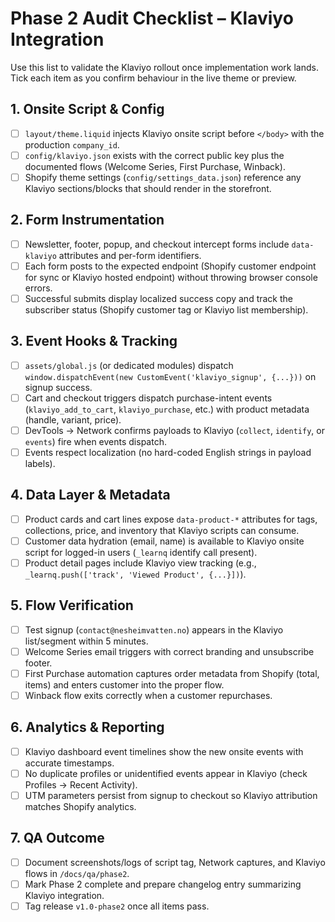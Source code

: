 # Phase 2 Audit Checklist – Klaviyo Integration

Use this list to validate the Klaviyo rollout once implementation work lands. Tick each item as you confirm behaviour in the live theme or preview.

## 1. Onsite Script & Config
- [ ] `layout/theme.liquid` injects Klaviyo onsite script before `</body>` with the production `company_id`.
- [ ] `config/klaviyo.json` exists with the correct public key plus the documented flows (Welcome Series, First Purchase, Winback).
- [ ] Shopify theme settings (`config/settings_data.json`) reference any Klaviyo sections/blocks that should render in the storefront.

## 2. Form Instrumentation
- [ ] Newsletter, footer, popup, and checkout intercept forms include `data-klaviyo` attributes and per-form identifiers.
- [ ] Each form posts to the expected endpoint (Shopify customer endpoint for sync or Klaviyo hosted endpoint) without throwing browser console errors.
- [ ] Successful submits display localized success copy and track the subscriber status (Shopify customer tag or Klaviyo list membership).

## 3. Event Hooks & Tracking
- [ ] `assets/global.js` (or dedicated modules) dispatch `window.dispatchEvent(new CustomEvent('klaviyo_signup', {...}))` on signup success.
- [ ] Cart and checkout triggers dispatch purchase-intent events (`klaviyo_add_to_cart`, `klaviyo_purchase`, etc.) with product metadata (handle, variant, price).
- [ ] DevTools → Network confirms payloads to Klaviyo (`collect`, `identify`, or `events`) fire when events dispatch.
- [ ] Events respect localization (no hard-coded English strings in payload labels).

## 4. Data Layer & Metadata
- [ ] Product cards and cart lines expose `data-product-*` attributes for tags, collections, price, and inventory that Klaviyo scripts can consume.
- [ ] Customer data hydration (email, name) is available to Klaviyo onsite script for logged-in users (`_learnq` identify call present).
- [ ] Product detail pages include Klaviyo view tracking (e.g., `_learnq.push(['track', 'Viewed Product', {...}])`).

## 5. Flow Verification
- [ ] Test signup (`contact@nesheimvatten.no`) appears in the Klaviyo list/segment within 5 minutes.
- [ ] Welcome Series email triggers with correct branding and unsubscribe footer.
- [ ] First Purchase automation captures order metadata from Shopify (total, items) and enters customer into the proper flow.
- [ ] Winback flow exits correctly when a customer repurchases.

## 6. Analytics & Reporting
- [ ] Klaviyo dashboard event timelines show the new onsite events with accurate timestamps.
- [ ] No duplicate profiles or unidentified events appear in Klaviyo (check Profiles → Recent Activity).
- [ ] UTM parameters persist from signup to checkout so Klaviyo attribution matches Shopify analytics.

## 7. QA Outcome
- [ ] Document screenshots/logs of script tag, Network captures, and Klaviyo flows in `/docs/qa/phase2`.
- [ ] Mark Phase 2 complete and prepare changelog entry summarizing Klaviyo integration.
- [ ] Tag release `v1.0-phase2` once all items pass.
